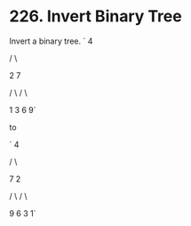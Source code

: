 # 226. Invert Binary Tree
Invert a binary tree.
`
     4

   /   \

  2     7

 / \   / \

1   3 6   9`

to

`     4

   /   \

  7     2

 / \   / \
 
9   6 3   1`
